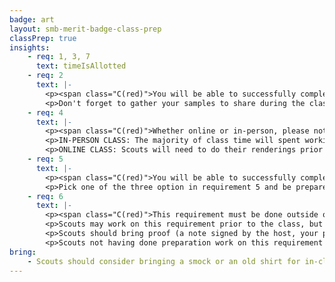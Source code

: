 ```yaml
---
badge: art
layout: smb-merit-badge-class-prep
classPrep: true
insights:
    - req: 1, 3, 7
      text: timeIsAllotted
    - req: 2
      text: |-
        <p><span class="C(red)">You will be able to successfully complete these requirements during the class when you have prepared ahead of time.</span></p>
        <p>Don't forget to gather your samples to share during the class.</p>
	- req: 4
      text: |-
        <p><span class="C(red)">Whether online or in-person, please note that the requirement is being interpretted as one single subject is to be used for all four art renderings.</span></p>
        <p>IN-PERSON CLASS: The majority of class time will spent working on the four different renderings - Scouts may start ahead of time but acceptance of work is at the discretion of the merit badge counselor.</p>
		<p>ONLINE CLASS: Scouts will need to do their renderings prior to the class and have them ready to share during the class.</p>
	- req: 5
      text: |-
        <p><span class="C(red)">You will be able to successfully complete these requirements during the class when you have prepared ahead of time.</span></p>
        <p>Pick one of the three option in requirement 5 and be prepared to share your work during the class.</p>
	- req: 6
      text: |-
        <p><span class="C(red)">This requirement must be done outside of the class and may be done prior to or after the class.</span></p>
        <p>Scouts may work on this requirement prior to the class, but please note that the counselor reserves the right to accept or deny your work on the basis of meeting the expectations of this requirement to their satisfaction.</p>
        <p>Scouts should bring proof (a note signed by the host, your parent, teacher, Scoutmaster, or other) to help validate their completion of the visit noted in this requirement. Ideally the note could/should be signed by someone from the museum, gallery, exhibit, or workshop you visited. Pictures and items from your visit are an ideal way to capture this experience and will help enhance your presentation and discussion with the counselor and other Scouts in the class.</p>
        <p>Scouts not having done preparation work on this requirement will have an opportunity to review options with the counselor to pursue after the class.</p>		
bring:
    - Scouts should consider bringing a smock or an old shirt for in-class project work.
---
```

